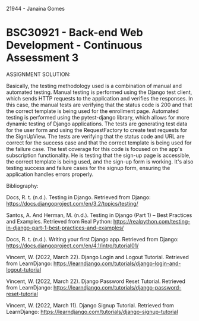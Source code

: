 21944 - Janaina Gomes

<h1> BSC30921 - Back-end Web Development - Continuous Assessment 3 </h1>

ASSIGNMENT SOLUTION:

Basically, the testing methodology used is a combination of manual and automated testing. Manual testing is performed using the Django test client, which sends HTTP requests to the application and verifies the responses. In this case, the manual tests are verifying that the status code is 200 and that the correct template is being used for the enrollment page.
Automated testing is performed using the pytest-django library, which allows for more dynamic testing of Django applications. The tests are generating test data for the user form and using the RequestFactory to create test requests for the SignUpView. The tests are verifying that the status code and URL are correct for the success case and that the correct template is being used for the failure case.
The test coverage for this code is focused on the app's subscription functionality. He is testing that the sign-up page is accessible, the correct template is being used, and the sign-up form is working. It's also testing success and failure cases for the signup form, ensuring the application handles errors properly.



Bibliography:

Docs, R. t. (n.d.). Testing in Django. Retrieved from Django: https://docs.djangoproject.com/en/3.2/topics/testing/

Santos, A. And Herman, M.  (n.d.). Testing in Django (Part 1) – Best Practices and Examples. Retrieved from Real Python: https://realpython.com/testing-in-django-part-1-best-practices-and-examples/

Docs, R. t. (n.d.). Writing your first Django app. Retrieved from Django: https://docs.djangoproject.com/en/4.1/intro/tutorial01/

Vincent, W. (2022, March 22). Django Login and Logout Tutorial. Retrieved from LearnDjango: https://learndjango.com/tutorials/django-login-and-logout-tutorial

Vincent, W. (2022, March 22). Django Password Reset Tutorial. Retrieved from LearnDjango: https://learndjango.com/tutorials/django-password-reset-tutorial

Vincent, W. (2022, March 11). Django Signup Tutorial. Retrieved from LearnDjango: https://learndjango.com/tutorials/django-signup-tutorial
